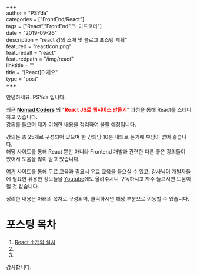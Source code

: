 +++  
author = "PSYda"  
categories = ["FrontEnd/React"]  
tags = ["React","FrontEnd","노마드코더"]  
date = "2019-09-26"  
description = "react 강의 소개 및 블로그 포스팅 계획"  
featured = "reactIcon.png"  
featuredalt = "react"  
featuredpath = "/img/react"  
linktitle = ""  
title = "[React]0.개요"  
type = "post"  
+++  


안녕하세요. PSYda 입니다.

최근 <strong><u>Nomad Coders</u></strong> 의 "<strong><span style = "color:red">React JS로 웹서비스 만들기</span></strong>" 과정을 통해 React를 스터디 하고 있습니다.   
강의를 들으며 제가 이해한 내용을 정리하여 올릴 예정입니다. 

강의는 총 25개로 구성되어 있으며 한 강의당 10분 내외로 듣기에 부담이 없어 좋습니다.  
해당 사이트를 통해 React 뿐만 아니라 Frontend 개발과 관련한 다른 좋은 강의들이 있어서 도움을 많이 받고 있습니다.

[여기](https://academy.nomadcoders.co/courses/) 사이트를 통해 무료 교육과 필요시 유료 교육을 들으실 수 있고, 강사님이 개발자들에 필요한 유용한 정보들을 [Youtube](https://www.youtube.com/channel/UCUpJs89fSBXNolQGOYKn0YQ)에도 올려주시니 구독하시고 자주 들으시면 도움이 될 것 같습니다.

정리한 내용은 아래의 목차로 구성되며, 클릭하시면 해당 부분으로 이동할 수 있습니다.

# 포스팅 목차
1. [React 소개와 설치](/frontend/react/react_2_introduction)
2. 
3. 

감사합니다.